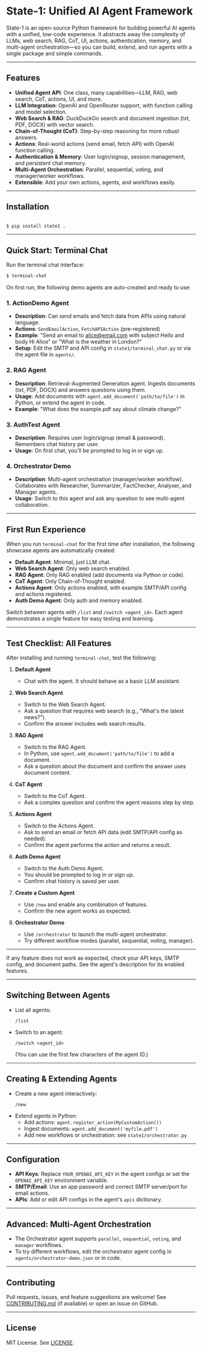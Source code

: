 # State-1: Unified AI Agent Framework

State-1 is an open-source Python framework for building powerful AI agents with a unified, low-code experience. It abstracts away the complexity of LLMs, web search, RAG, CoT, UI, actions, authentication, memory, and multi-agent orchestration—so you can build, extend, and run agents with a single package and simple commands.

---

## Features
- **Unified Agent API**: One class, many capabilities—LLM, RAG, web search, CoT, actions, UI, and more.
- **LLM Integration**: OpenAI and OpenRouter support, with function calling and model selection.
- **Web Search & RAG**: DuckDuckGo search and document ingestion (txt, PDF, DOCX) with vector search.
- **Chain-of-Thought (CoT)**: Step-by-step reasoning for more robust answers.
- **Actions**: Real-world actions (send email, fetch API) with OpenAI function calling.
- **Authentication & Memory**: User login/signup, session management, and persistent chat memory.
- **Multi-Agent Orchestration**: Parallel, sequential, voting, and manager/worker workflows.
- **Extensible**: Add your own actions, agents, and workflows easily.

---

## Installation

```bash

$ pip install state1 .
```

---

## Quick Start: Terminal Chat

Run the terminal chat interface:

```bash
$ terminal-chat
```

On first run, the following demo agents are auto-created and ready to use:

### 1. ActionDemo Agent
- **Description**: Can send emails and fetch data from APIs using natural language.
- **Actions**: `SendEmailAction`, `FetchAPIAction` (pre-registered)
- **Example**: "Send an email to alice@email.com with subject Hello and body Hi Alice" or "What is the weather in London?"
- **Setup**: Edit the SMTP and API config in `state1/terminal_chat.py` or via the agent file in `agents/`.

### 2. RAG Agent
- **Description**: Retrieval-Augmented Generation agent. Ingests documents (txt, PDF, DOCX) and answers questions using them.
- **Usage**: Add documents with `agent.add_document('path/to/file')` in Python, or extend the agent in code.
- **Example**: "What does the example.pdf say about climate change?"

### 3. AuthTest Agent
- **Description**: Requires user login/signup (email & password). Remembers chat history per user.
- **Usage**: On first chat, you'll be prompted to log in or sign up.

### 4. Orchestrator Demo
- **Description**: Multi-agent orchestration (manager/worker workflow). Collaborates with Researcher, Summarizer, FactChecker, Analyser, and Manager agents.
- **Usage**: Switch to this agent and ask any question to see multi-agent collaboration.

---

## First Run Experience

When you run `terminal-chat` for the first time after installation, the following showcase agents are automatically created:

- **Default Agent**: Minimal, just LLM chat.
- **Web Search Agent**: Only web search enabled.
- **RAG Agent**: Only RAG enabled (add documents via Python or code).
- **CoT Agent**: Only Chain-of-Thought enabled.
- **Actions Agent**: Only actions enabled, with example SMTP/API config and actions registered.
- **Auth Demo Agent**: Only auth and memory enabled.

Switch between agents with `/list` and `/switch <agent_id>`. Each agent demonstrates a single feature for easy testing and learning.

---

## Test Checklist: All Features

After installing and running `terminal-chat`, test the following:

1. **Default Agent**
   - Chat with the agent. It should behave as a basic LLM assistant.

2. **Web Search Agent**
   - Switch to the Web Search Agent.
   - Ask a question that requires web search (e.g., "What's the latest news?").
   - Confirm the answer includes web search results.

3. **RAG Agent**
   - Switch to the RAG Agent.
   - In Python, use `agent.add_document('path/to/file')` to add a document.
   - Ask a question about the document and confirm the answer uses document content.

4. **CoT Agent**
   - Switch to the CoT Agent.
   - Ask a complex question and confirm the agent reasons step by step.

5. **Actions Agent**
   - Switch to the Actions Agent.
   - Ask to send an email or fetch API data (edit SMTP/API config as needed).
   - Confirm the agent performs the action and returns a result.

6. **Auth Demo Agent**
   - Switch to the Auth Demo Agent.
   - You should be prompted to log in or sign up.
   - Confirm chat history is saved per user.

7. **Create a Custom Agent**
   - Use `/new` and enable any combination of features.
   - Confirm the new agent works as expected.

8. **Orchestrator Demo**
   - Use `/orchestrator` to launch the multi-agent orchestrator.
   - Try different workflow modes (parallel, sequential, voting, manager).

---

If any feature does not work as expected, check your API keys, SMTP config, and document paths. See the agent's description for its enabled features.

---

## Switching Between Agents

- List all agents:
  ```
  /list
  ```
- Switch to an agent:
  ```
  /switch <agent_id>
  ```
  (You can use the first few characters of the agent ID.)

---

## Creating & Extending Agents

- Create a new agent interactively:
  ```
  /new
  ```
- Extend agents in Python:
  - Add actions: `agent.register_action(MyCustomAction())`
  - Ingest documents: `agent.add_document('myfile.pdf')`
  - Add new workflows or orchestration: see `state1/orchestrator.py`

---

## Configuration
- **API Keys**: Replace `YOUR_OPENAI_API_KEY` in the agent configs or set the `OPENAI_API_KEY` environment variable.
- **SMTP/Email**: Use an app password and correct SMTP server/port for email actions.
- **APIs**: Add or edit API configs in the agent's `apis` dictionary.

---

## Advanced: Multi-Agent Orchestration
- The Orchestrator agent supports `parallel`, `sequential`, `voting`, and `manager` workflows.
- To try different workflows, edit the orchestrator agent config in `agents/orchestrator-demo.json` or in code.

---

## Contributing
Pull requests, issues, and feature suggestions are welcome! See [CONTRIBUTING.md](CONTRIBUTING.md) (if available) or open an issue on GitHub.

---

## License
MIT License. See [LICENSE](LICENSE). 